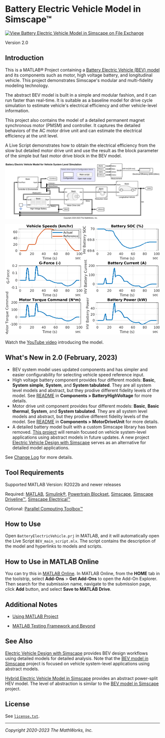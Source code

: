# Battery Electric Vehicle Model in Simscape&trade;

[![View Battery Electric Vehicle Model in Simscape on File Exchange](https://www.mathworks.com/matlabcentral/images/matlab-file-exchange.svg)](https://www.mathworks.com/matlabcentral/fileexchange/82250-battery-electric-vehicle-model-in-simscape)

Version 2.0

## Introduction

This is a MATLAB&reg; Project containing
a [Battery Electric Vehicle (BEV) model](BEV/README.md) and
its components such as
motor, high voltage battery, and longitudinal vehicle.
This project demonstrates Simscape's modular and
multi-fidelity modeling technology.

The abstract BEV model is built in a simple and modular fashion,
and it can run faster than real-time.
It is suitable as a baseline model for drive cycle simulation
to estimate vehicle's electrical efficiency and
other vehicle-level information.

This project also contains the model of a detailed
permanent magnet synchronous motor (PMSM) and controller.
It captures the detailed behaviors of the AC motor drive unit
and can estimate the electrical efficiency at the unit level.

A Live Script demonstrates how to obtain the electrical efficiency
from the slow but detailed motor drive unit and use the result
as the block parameter of the simple but fast motor drive block
in the BEV model.

<img src="BEV/Utility/Images/BEV_system_model_screenshot.png"
 alt="Screenshot of the battery electric vehicle model"
 width="700">

<img src="BEV/results/BEV_SimulationResultPlot.png"
 alt="Screenshot of the simulation result plots"
 width="700">

Watch the [YouTube video][url_yt] introducing the model.

[url_yt]:https://www.youtube.com/watch?v=i07MNXZc42c

## What's New in 2.0 (February, 2023)

- BEV system model uses updated components and
  has simpler and easier configurability
  for selecting vehicle speed reference input.
- High voltage battery component provides
  four different models:
  **Basic**, **System simple**, **System**, and **System tabulated**.
  They are all system level models and abstract,
  but they prodive different fidelity levels of the model.
  See [README](./Components/BatteryHighVoltage/README.md) in
  **Components > BatteryHighVoltage** for more details.
- Motor drive unit component provides
  four different models:
  **Basic**, **Basic thermal**, **System**, and **System tabulated**.
  They are all system level models and abstract,
  but they prodive different fidelity levels of the model.
  See [README](./Components/MotorDriveUnit/README.md) in
  **Components > MotorDriveUnit** for more details.
- A detailed battery model built with a custom Simscape library
  has been removed.
  [This project][url-bev] will remain focused
  on vehicle system-level applications using abstract models
  in future updates.
  A new project [Electric Vehicle Design with Simscape][url-bev-design]
  serves as an alternative for detailed model applications.

See [Change Log](ChangeLog.md) for more details.

## Tool Requirements

Supported MATLAB Version:
R2022b and newer releases

Required:
[MATLAB](https://www.mathworks.com/products/matlab.html),
[Simulink&reg;](https://www.mathworks.com/products/simulink.html),
[Powertrain Blockset](https://www.mathworks.com/products/powertrain.html),
[Simscape](https://www.mathworks.com/products/simscape.html),
[Simscape Driveline&trade;](https://www.mathworks.com/products/simscape-driveline.html),
[Simscape Electrical&trade;](https://www.mathworks.com/products/simscape-electrical.html)

Optional:
[Parallel Computing Toolbox&trade;](https://www.mathworks.com/products/parallel-computing.html)

## How to Use

Open `BatteryElectricVehicle.prj` in MATLAB, and
it will automatically open the Live Script `BEV_main_script.mlx`.
The script contains the description of the model and
hyperlinks to models and scripts.

## How to Use in MATLAB Online

You can try this in [MATLAB Online][url_online].
In MATLAB Online, from the **HOME** tab in the toolstrip,
select **Add-Ons** &gt; **Get Add-Ons**
to open the Add-On Explorer.
Then search for the submission name,
navigate to the submission page,
click **Add** button, and select **Save to MATLAB Drive**.

[url_online]: https://www.mathworks.com/products/matlab-online.html

## Additional Notes

- [Using MATLAB Project](docs/Using-MATLAB-Project.md)

- [MATLAB Testing Framework and Beyond](docs/MATLAB-Testing-Framework.md)

## See Also

[Electric Vehicle Design with Simscape][url-bev-design]
provides BEV design workflows using detailed models
for detailed analysis.
Note that the [BEV model in Simscape][url-bev] project is focused on
vehicle system-level applications using abstract models.

[Hybrid Electric Vehicle Model in Simscape][url-hev-powersplit]
provides an abstract power-split HEV model.
The level of abstraction is similar to
the [BEV model in Simscape][url-bev] project.

[url-bev]: https://www.mathworks.com/matlabcentral/fileexchange/82250
[url-bev-design]: https://www.mathworks.com/matlabcentral/fileexchange/124795
[url-hev-powersplit]: https://www.mathworks.com/matlabcentral/fileexchange/92820

## License

See [`license.txt`](license.txt).

<hr>

_Copyright 2020-2023 The MathWorks, Inc._
